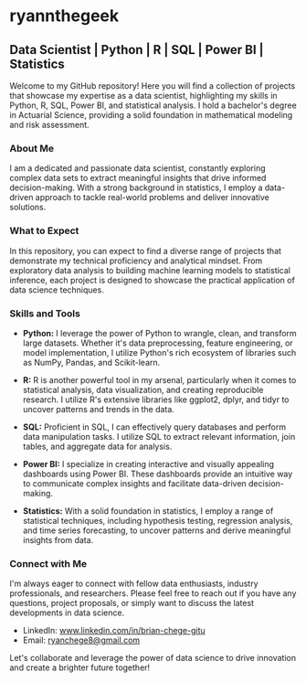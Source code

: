 # ryannthegeek

## Data Scientist | Python | R | SQL | Power BI | Statistics

Welcome to my GitHub repository! Here you will find a collection of projects that showcase my expertise as a data scientist, highlighting my skills in Python, R, SQL, Power BI, and statistical analysis. I hold a bachelor's degree in Actuarial Science, providing a solid foundation in mathematical modeling and risk assessment.

### About Me

I am a dedicated and passionate data scientist, constantly exploring complex data sets to extract meaningful insights that drive informed decision-making. With a strong background in statistics, I employ a data-driven approach to tackle real-world problems and deliver innovative solutions.

### What to Expect

In this repository, you can expect to find a diverse range of projects that demonstrate my technical proficiency and analytical mindset. From exploratory data analysis to building machine learning models to statistical inference, each project is designed to showcase the practical application of data science techniques.

### Skills and Tools

- **Python:** I leverage the power of Python to wrangle, clean, and transform large datasets. Whether it's data preprocessing, feature engineering, or model implementation, I utilize Python's rich ecosystem of libraries such as NumPy, Pandas, and Scikit-learn.

- **R:** R is another powerful tool in my arsenal, particularly when it comes to statistical analysis, data visualization, and creating reproducible research. I utilize R's extensive libraries like ggplot2, dplyr, and tidyr to uncover patterns and trends in the data.

- **SQL:** Proficient in SQL, I can effectively query databases and perform data manipulation tasks. I utilize SQL to extract relevant information, join tables, and aggregate data for analysis.

- **Power BI:** I specialize in creating interactive and visually appealing dashboards using Power BI. These dashboards provide an intuitive way to communicate complex insights and facilitate data-driven decision-making.

- **Statistics:** With a solid foundation in statistics, I employ a range of statistical techniques, including hypothesis testing, regression analysis, and time series forecasting, to uncover patterns and derive meaningful insights from data.

### Connect with Me

I'm always eager to connect with fellow data enthusiasts, industry professionals, and researchers. Please feel free to reach out if you have any questions, project proposals, or simply want to discuss the latest developments in data science.

- LinkedIn: www.linkedin.com/in/brian-chege-gitu
- Email: ryanchege8@gmail.com

Let's collaborate and leverage the power of data science to drive innovation and create a brighter future together!
